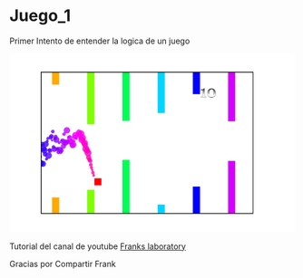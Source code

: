 # Juego_1

Primer Intento de entender la logica de un juego

![Imagen del Proyecto](/img/img1.jpg "imagen del Proyecto")

Tutorial del canal de youtube [Franks laboratory](https://www.youtube.com/watch?v=lGJ9i6CYKyQ)

Gracias por Compartir Frank
